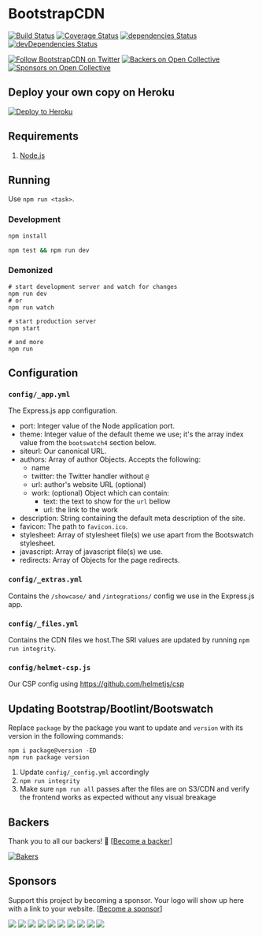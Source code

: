 # BootstrapCDN

[![Build Status](https://img.shields.io/circleci/project/github/MaxCDN/bootstrapcdn/develop.svg?style=flat-square)](https://circleci.com/gh/MaxCDN/bootstrapcdn)
[![Coverage Status](https://img.shields.io/coveralls/github/MaxCDN/bootstrapcdn/develop.svg?style=flat-square)](https://coveralls.io/github/MaxCDN/bootstrapcdn)
[![dependencies Status](https://img.shields.io/david/MaxCDN/bootstrapcdn.svg?style=flat-square)](https://david-dm.org/MaxCDN/bootstrapcdn)
[![devDependencies Status](https://img.shields.io/david/dev/MaxCDN/bootstrapcdn.svg?style=flat-square)](https://david-dm.org/MaxCDN/bootstrapcdn?type=dev)

[![Follow BootstrapCDN on Twitter](https://img.shields.io/badge/twitter-@getBootstrapCDN-55acee.svg?style=flat-square)](https://twitter.com/getbootstrapcdn)
[![Backers on Open Collective](https://img.shields.io/opencollective/backers/getbootstrapcdn.svg?style=flat-square)](#backers)
[![Sponsors on Open Collective](https://img.shields.io/opencollective/sponsors/getbootstrapcdn.svg?style=flat-square)](#sponsors)

## Deploy your own copy on Heroku

[![Deploy to Heroku](https://www.herokucdn.com/deploy/button.svg)](https://heroku.com/deploy)

## Requirements

1. [Node.js](https://nodejs.org/)

## Running

Use `npm run <task>`.

### Development

```sh
npm install

npm test && npm run dev
```

### Demonized

```shell
# start development server and watch for changes
npm run dev
# or
npm run watch

# start production server
npm start

# and more
npm run
```

## Configuration

### `config/_app.yml`

The Express.js app configuration.

* port: Integer value of the Node application port.
* theme: Integer value of the default theme we use; it's the array index value from the `bootswatch4` section below.
* siteurl: Our canonical URL.
* authors: Array of author Objects. Accepts the following:
    * name
    * twitter: the Twitter handler without `@`
    * url: author's website URL (optional)
    * work: (optional) Object which can contain:
        * text: the text to show for the `url` bellow
        * url: the link to the work
* description: String containing the default meta description of the site.
* favicon: The path to `favicon.ico`.
* stylesheet: Array of stylesheet file(s) we use apart from the Bootswatch stylesheet.
* javascript: Array of javascript file(s) we use.
* redirects: Array of Objects for the page redirects.

### `config/_extras.yml`

Contains the `/showcase/` and `/integrations/` config we use in the Express.js app.

### `config/_files.yml`

Contains the CDN files we host.The SRI values are updated by running `npm run integrity`.

### `config/helmet-csp.js`

Our CSP config using <https://github.com/helmetjs/csp>

## Updating Bootstrap/Bootlint/Bootswatch

Replace `package` by the package you want to update and `version` with its version in the following commands:

```shell
npm i package@version -ED
npm run package version
```

1. Update `config/_config.yml` accordingly
2. `npm run integrity`
3. Make sure `npm run all` passes after the files are on S3/CDN and verify the frontend works as expected without any visual breakage

## Backers

Thank you to all our backers! 🙏 [[Become a backer](https://opencollective.com/getbootstrapcdn#backer)]

[![Bakers](https://opencollective.com/getbootstrapcdn/backers.svg?width=890)](https://opencollective.com/getbootstrapcdn#backers)

## Sponsors

Support this project by becoming a sponsor. Your logo will show up here with a link to your website. [[Become a sponsor](https://opencollective.com/getbootstrapcdn#sponsor)]

[![](https://opencollective.com/getbootstrapcdn/sponsor/0/avatar.svg)](https://opencollective.com/getbootstrapcdn/sponsor/0/website)
[![](https://opencollective.com/getbootstrapcdn/sponsor/1/avatar.svg)](https://opencollective.com/getbootstrapcdn/sponsor/1/website)
[![](https://opencollective.com/getbootstrapcdn/sponsor/2/avatar.svg)](https://opencollective.com/getbootstrapcdn/sponsor/2/website)
[![](https://opencollective.com/getbootstrapcdn/sponsor/3/avatar.svg)](https://opencollective.com/getbootstrapcdn/sponsor/3/website)
[![](https://opencollective.com/getbootstrapcdn/sponsor/4/avatar.svg)](https://opencollective.com/getbootstrapcdn/sponsor/4/website)
[![](https://opencollective.com/getbootstrapcdn/sponsor/5/avatar.svg)](https://opencollective.com/getbootstrapcdn/sponsor/5/website)
[![](https://opencollective.com/getbootstrapcdn/sponsor/6/avatar.svg)](https://opencollective.com/getbootstrapcdn/sponsor/6/website)
[![](https://opencollective.com/getbootstrapcdn/sponsor/7/avatar.svg)](https://opencollective.com/getbootstrapcdn/sponsor/7/website)
[![](https://opencollective.com/getbootstrapcdn/sponsor/8/avatar.svg)](https://opencollective.com/getbootstrapcdn/sponsor/8/website)
[![](https://opencollective.com/getbootstrapcdn/sponsor/9/avatar.svg)](https://opencollective.com/getbootstrapcdn/sponsor/9/website)
